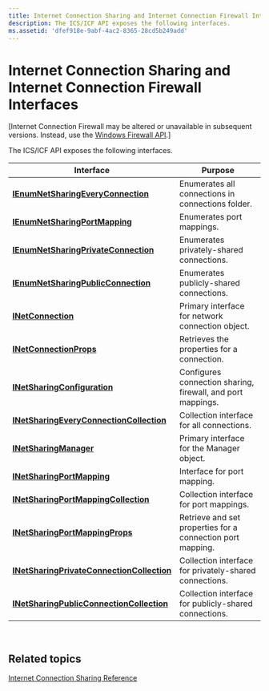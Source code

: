 ```yaml
---
title: Internet Connection Sharing and Internet Connection Firewall Interfaces
description: The ICS/ICF API exposes the following interfaces.
ms.assetid: 'dfef918e-9abf-4ac2-8365-28cd5b249add'
---
```


# Internet Connection Sharing and Internet Connection Firewall Interfaces

\[Internet Connection Firewall may be altered or unavailable in subsequent versions. Instead, use the [Windows Firewall API](windows-firewall-start-page.md).\]

The ICS/ICF API exposes the following interfaces.



| Interface                                                                                | Purpose                                                     |
|------------------------------------------------------------------------------------------|-------------------------------------------------------------|
| [**IEnumNetSharingEveryConnection**](ienumnetsharingeveryconnection.md)                 | Enumerates all connections in connections folder.           |
| [**IEnumNetSharingPortMapping**](ienumnetsharingportmapping.md)                         | Enumerates port mappings.                                   |
| [**IEnumNetSharingPrivateConnection**](ienumnetsharingprivateconnection.md)             | Enumerates privately-shared connections.                    |
| [**IEnumNetSharingPublicConnection**](ienumnetsharingpublicconnection.md)               | Enumerates publicly-shared connections.                     |
| [**INetConnection**](inetconnection.md)                                                 | Primary interface for network connection object.            |
| [**INetConnectionProps**](inetconnectionprops.md)                                       | Retrieves the properties for a connection.                  |
| [**INetSharingConfiguration**](inetsharingconfiguration.md)                             | Configures connection sharing, firewall, and port mappings. |
| [**INetSharingEveryConnectionCollection**](inetsharingeveryconnectioncollection.md)     | Collection interface for all connections.                   |
| [**INetSharingManager**](inetsharingmanager.md)                                         | Primary interface for the Manager object.                   |
| [**INetSharingPortMapping**](inetsharingportmapping.md)                                 | Interface for port mapping.                                 |
| [**INetSharingPortMappingCollection**](inetsharingportmappingcollection.md)             | Collection interface for port mappings.                     |
| [**INetSharingPortMappingProps**](inetsharingportmappingprops.md)                       | Retrieve and set properties for a connection port mapping.  |
| [**INetSharingPrivateConnectionCollection**](inetsharingprivateconnectioncollection.md) | Collection interface for privately-shared connections.      |
| [**INetSharingPublicConnectionCollection**](inetsharingpublicconnectioncollection.md)   | Collection interface for publicly-shared connections.       |



 

## Related topics

<dl> <dt>

[Internet Connection Sharing Reference](internet-connection-sharing-and-internet-connection-firewall-reference.md)
</dt> </dl>

 

 




